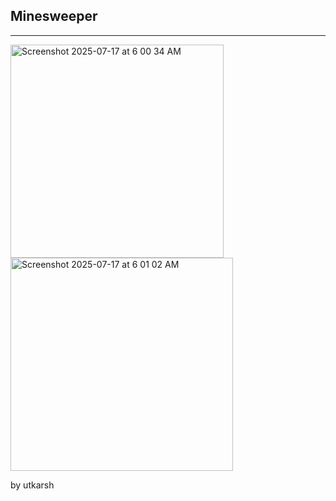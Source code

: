 ## Minesweeper

---

<img width="341" height="341" alt="Screenshot 2025-07-17 at 6 00 34 AM" src="https://github.com/user-attachments/assets/5aeb694a-4450-4dcd-8718-340be3ac20dd" />
<img width="356" height="341" alt="Screenshot 2025-07-17 at 6 01 02 AM" src="https://github.com/user-attachments/assets/7d9be7f1-a93e-4063-b11c-f60a8b6ea929" />

by utkarsh
